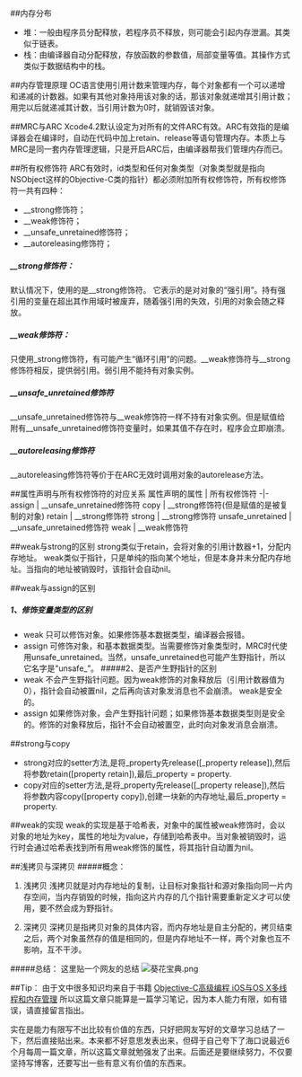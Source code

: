 ##内存分布
* 堆：一般由程序员分配释放，若程序员不释放，则可能会引起内存泄漏。其类似于链表。
* 栈：由编译器自动分配释放，存放函数的参数值，局部变量等值。其操作方式类似于数据结构中的栈。

##内存管理原理
OC语言使用引用计数来管理内存，每个对象都有一个可以递增和递减的计数器。如果有其他对象持用该对象的话，那该对象就递增其引用计数；用完以后就递减其计数，当引用计数为0时，就销毁该对象。

##MRC与ARC
Xcode4.2默认设定为对所有的文件ARC有效。ARC有效指的是编译器会在编译时，自动在代码中加上retain、release等语句管理内存。本质上与MRC是同一套内存管理逻辑，只是开启ARC后，由编译器帮我们管理内存而已。

##所有权修饰符
ARC有效时，id类型和任何对象类型（对象类型就是指向NSObject这样的Objective-C类的指针）都必须附加所有权修饰符，所有权修饰符一共有四种：
* __strong修饰符； 
* __weak修饰符； 
* __unsafe_unretained修饰符； 
* __autoreleasing修饰符；

#####  __strong修饰符：
默认情况下，使用的是__strong修饰符。 
它表示的是对对象的“强引用”。持有强引用的变量在超出其作用域时被废弃，随着强引用的失效，引用的对象会随之释放。

#####  __weak修饰符： 
只使用_strong修饰符，有可能产生“循环引用”的问题。__weak修饰符与__strong修饰符相反，提供弱引用。弱引用不能持有对象实例。

#####  __unsafe_unretained修饰符
__unsafe_unretained修饰符与__weak修饰符一样不持有对象实例。但是赋值给附有__unsafe_unretained修饰符变量时，如果其值不存在时，程序会立即崩溃。

#####  __autoreleasing修饰符
__autoreleasing修饰符等价于在ARC无效时调用对象的autorelease方法。

##属性声明与所有权修饰符的对应关系
属性声明的属性 | 所有权修饰符
-|-
assign |  __unsafe_unretained修饰符
copy | __strong修饰符(但是赋值的是被复制的对象)
retain | __strong修饰符
strong | __strong修饰符
unsafe_unretained | __unsafe_unretained修饰符
weak | __weak修饰符

##weak与strong的区别
strong类似于retain，会将对象的引用计数器+1，分配内存地址。
weak类似于指针，只是单纯的指向某个地址，但是本身并未分配内存地址。当指向的地址被销毁时，该指针会自动nil。

##weak与assign的区别
##### 1、修饰变量类型的区别
* weak 只可以修饰对象。如果修饰基本数据类型，编译器会报错。
* assign 可修饰对象，和基本数据类型。当需要修饰对象类型时，MRC时代使用unsafe_unretained。当然，unsafe_unretained也可能产生野指针，所以它名字是"unsafe_”。
#####2、是否产生野指针的区别
* weak 不会产生野指针问题。因为weak修饰的对象释放后（引用计数器值为0），指针会自动被置nil，之后再向该对象发消息也不会崩溃。 weak是安全的。
* assign 如果修饰对象，会产生野指针问题；如果修饰基本数据类型则是安全的。修饰的对象释放后，指针不会自动被置空，此时向对象发消息会崩溃。

##strong与copy
* strong对应的setter方法,是将_property先release([_property release]),然后将参数retain([property retain]),最后_property = property.
* copy对应的setter方法,是将_property先release([_property release]),然后将参数内容copy([property copy]),创建一块新的内存地址,最后_property = property.

##weak的实现
weak的实现是基于哈希表，对象中的属性被weak修饰时，会以对象的地址为key，属性的地址为value，存储到哈希表中。当对象被销毁时，运行时会通过哈希表找到所有用weak修饰的属性，将其指针自动置为nil。

##浅拷贝与深拷贝
#####概念：
1. 浅拷贝
浅拷贝就是对内存地址的复制，让目标对象指针和源对象指向同一片内存空间，当内存销毁的时候，指向这片内存的几个指针需要重新定义才可以使用，要不然会成为野指针。

2. 深拷贝
深拷贝是指拷贝对象的具体内容，而内存地址是自主分配的，拷贝结束之后，两个对象虽然存的值是相同的，但是内存地址不一样，两个对象也互不影响，互不干涉。

#####总结：
这里贴一个网友的总结
![葵花宝典.png](https://upload-images.jianshu.io/upload_images/14477290-28eca4a89816626d.png?imageMogr2/auto-orient/strip%7CimageView2/2/w/1240)

##Tip：
由于文中很多知识均来自于书籍
[Objective-C高级编程 iOS与OS X多线程和内存管理](https://union-click.jd.com/jdc?e=&p=AyIGZRtYFAcXBFIZWR0yEgdWH1IdBBM3EUQDS10iXhBeGlcJDBkNXg9JHU4YDk5ER1xOGRNLGEEcVV8BXURFUFdfC0RVU1JRUy1OVxUCEQNcE10UMmJ8U2QbRXFtZw9PHHF1eVkjYgVVXGILWStcFgQWAGUYWhUDFQBVG1kRMiIHVisJe9qksY2%2B6gnWuIiAk8wlAhsHVBJdFwYSBGUbXxIDEw9WHFwcBRAPZRxbHDJJUjscWRFXEwdVSQ8UAkFQZStbFQEWDl0dWiUBIjdlG2sWMlBpUh5dQAcXVAcTUhJRF1cHEwsQBkBQAB1dEAIXDgJJC0UyEAZUH1I%3D&t=W1dCFFlQCxxKQgFHREkdSVJKSQVJHFRXFk9FUlpGQUpLCVBaTFhbXQtWVmpSWRtbFgYbD1Ma)
所以这篇文章只能算是一篇学习笔记，因为本人能力有限，如有错误，请直接留言指出。

实在是能力有限写不出比较有价值的东西，只好把网友写好的文章学习总结了一下，然后直接贴出来。本来都不好意思发表出来，但碍于自己夸下了海口说最近6个月每周一篇文章，所以这篇文章就勉强发了出来。后面还是要继续努力，不仅要坚持写博客，还要写出一些有意义有价值的东西来。
